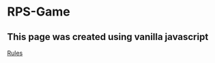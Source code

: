 # RPS-Game

## This page was created using vanilla javascript

[Rules](./assets/img/icon/Rules.jpg)
